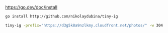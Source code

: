 https://go.dev/doc/install

```bash
go install http://github.com/nikolaydubina/tiny-ig
```

```bash
tiny-ig -prefix="https://d3g5k8a9nzlkmy.cloudfront.net/photos/" -w 304 -h 304 > gallery.md
```
